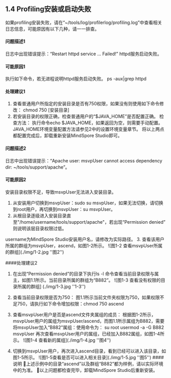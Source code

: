 ## 1.4 Profiling安装或启动失败
如果profiling安装失败，请在“~/tools/log/profilerlog/profiling.log”中查看相关日志信息，可能原因有以下几种，请一一排查。
#### 问题描述1
日志中出现错误提示：“Restart httpd service ... Failed!” httpd服务启动失败。
#### 可能原因1
执行如下命令，若无进程说明httpd服务启动失败。
ps -aux|grep httpd
#### 处理建议1
1. 查看普通用户所指定的安装目录是否有750权限，如果没有则使用如下命令修改：
chmod 750 [安装目录]
2. 若安装目录的权限正确，检查普通用户的“$JAVA_HOME”是否配置正确。
检查方法：
执行命令echo $JAVA_HOME，如果返回为空，则需要手动配置。JAVA_HOME环境变量配置方法请参见2中的设置环境变量章节。
将以上两点都配置完成后，卸载重新安装MindSpore Studio即可。
#### 问题描述2
日志中出现错误提示：“Apache user: msvpUser cannot access dependency dir: ~/tools/support/apache”。
#### 可能原因2
安装目录权限不足，导致msvpUser无法进入安装目录。
1. 从安装用户切换到msvpUser：sudo su msvpUser，如果无法切换，请切换到root用户，再切换到msvpUser：su msvpUser。
2. 从根目录逐级进入安装目录直至"/home/username/tools/support/apache"，若出现“Permission denied” 则说明该层目录权限过低。

username为MindSpore Studio安装用户名，请修改为实际路径。
3. 查看该用户所属的群组为msvpUser，ascend，如图1-2所示。
![图1-2 查看msvpUser所属的群组](./img/1-2.jpg ''图2'')

####处理建议2
1. 在出现“Permission denied”的目录下执行ls -l 命令查看当前目录权限与属主，如图1.1所示。当前目录所属的群组为“B882”。
![图1-3 查看没有权限的目录所属的群组]
(./img/1-3.jpg ''1-3'')

2. 查看当前目录权限是否为750：
图1.1所示当前文件夹权限为750，如果权限不足750，请执行如下命令增加权限：chmod 750 ascend
3. 查看msvpUser用户是否是ascend文件夹属组的成员：
根据图1-2所示，msvpUser用户的属组为msvpUser/ascend，而图1.1所示属组为B882，需要将msvpUser加入“B882”属组：使用命令为：
su root 
usermod -a -G  B882 msvpUser
再次查看msvpUser用户的属组，已经加入B882属组，如图1-4所示。
![图1-4 查看新的属组](./img/1-4.jpg ''图4'')

4. 切换到msvpUser用户，再次进入ascend目录，看到已经可以进入该目录，如图1-5所示。
![图1-5查看是否可以进入相关目录](./img/1-5.jpg ''图5'')
####说明
上述示例中的目录“ascend”以及群组“B882”都为样例，请以实际环境中的为准。
以上问题都检查完毕，卸载MindSpore Studio后重新安装。

